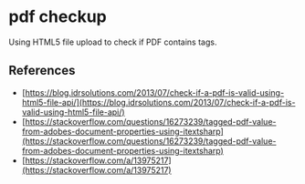 # pdf checkup

Using HTML5 file upload to check if PDF contains tags.

## References

- [https://blog.idrsolutions.com/2013/07/check-if-a-pdf-is-valid-using-html5-file-api/](https://blog.idrsolutions.com/2013/07/check-if-a-pdf-is-valid-using-html5-file-api/)
- [https://stackoverflow.com/questions/16273239/tagged-pdf-value-from-adobes-document-properties-using-itextsharp](https://stackoverflow.com/questions/16273239/tagged-pdf-value-from-adobes-document-properties-using-itextsharp)
- [https://stackoverflow.com/a/13975217](https://stackoverflow.com/a/13975217)
